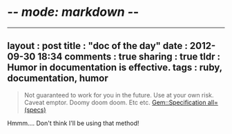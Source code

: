 # -*- mode: markdown -*-
---
layout   : post
title    : "doc of the day"
date     : 2012-09-30 18:34
comments : true
sharing  : true
tldr     : Humor in documentation is effective.
tags     : ruby, documentation, humor
---

> Not guaranteed to work for you in the future. Use at your own
> risk. Caveat emptor. Doomy doom doom. Etc etc.
> [Gem::Specification all=(specs)](http://www.ruby-doc.org/stdlib-1.9.3/libdoc/rubygems/rdoc/Gem/Specification.html#method-c-all-3D)

Hmmm.... Don't think I'll be using that method!

